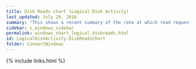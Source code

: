 ```yaml
---
title: Disk Reads chart (Logical Disk Activity)
last_updated: July 29, 2016
summary: "This shows a recent summary of the rate at which read requests have been sent to each logical disk."
sidebar: c_windows_sidebar
permalink: windows_chart_logical_diskreads.html
id: LogicalDiskActivity.DiskReadsChart
folder: ConnectWindows
---
```





{% include links.html %}
